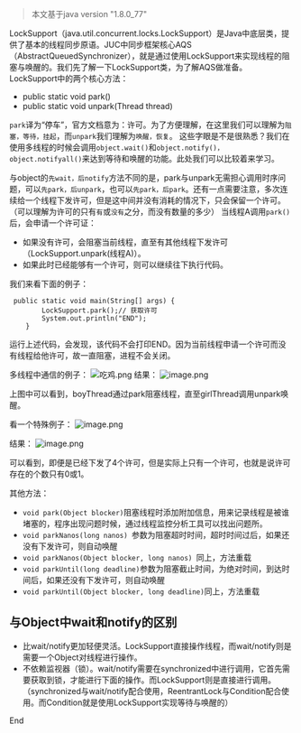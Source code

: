 >本文基于java version "1.8.0_77"

LockSupport（java.util.concurrent.locks.LockSupport）是Java中底层类，提供了基本的线程同步原语。JUC中同步框架核心AQS（AbstractQueuedSynchronizer），就是通过使用LockSupport来实现线程的阻塞与唤醒的。我们先了解一下LockSupport类，为了解AQS做准备。
LockSupport中的两个核心方法：
* public static void park()
*  public static void unpark(Thread thread)

```park```译为“停车”，官方文档意为：许可。为了方便理解，在这里我们可以理解为```阻塞，等待，挂起```，而```unpark```我们理解为```唤醒，恢复```。
这些字眼是不是很熟悉？我们在使用多线程的时候会调用```object.wait()```和```object.notify()，object.notifyall()```来达到等待和唤醒的功能。此处我们可以比较着来学习。

与object的```先wait，后notify```方法不同的是，park与unpark无需担心调用时序问题，可以```先park，后unpark```，也可以```先park，后park```。还有一点需要注意，多次连续给一个线程下发许可，但是这中间并没有消耗的情况下，只会保留一个许可。（可以理解为许可的只有```有```或```没有```之分，而没有数量的多少）
 当线程A调用```park()```后，会申请一个许可证：
* 如果没有许可，会阻塞当前线程，直至有其他线程下发许可（LockSupport.unpark(线程A)）。
* 如果此时已经能够有一个许可，则可以继续往下执行代码。


我们来看下面的例子：
````
 public static void main(String[] args) {
        LockSupport.park();// 获取许可
        System.out.println("END");
    }
````
运行上述代码，会发现，该代码不会打印END。因为当前线程申请一个许可而没有线程给他许可，故一直阻塞，进程不会关闭。

多线程中通信的例子：
![吃鸡.png](http://upload-images.jianshu.io/upload_images/1583231-7cd2306d600d00aa.png?imageMogr2/auto-orient/strip%7CimageView2/2/w/800)
结果：
![image.png](http://upload-images.jianshu.io/upload_images/1583231-055c392fc4ade6a3.png?imageMogr2/auto-orient/strip%7CimageView2/2/w/600)

上图中可以看到，boyThread通过park阻塞线程，直至girlThread调用unpark唤醒。

看一个特殊例子：
![image.png](http://upload-images.jianshu.io/upload_images/1583231-8fa78f7a2dbef6c1.png?imageMogr2/auto-orient/strip%7CimageView2/2/w/1240)


结果：
![image.png](http://upload-images.jianshu.io/upload_images/1583231-1405badfb85ce9f3.png?imageMogr2/auto-orient/strip%7CimageView2/2/w/1240)

可以看到，即便是已经下发了4个许可，但是实际上只有一个许可，也就是说许可存在的个数只有0或1。

其他方法：
*  ```void park(Object blocker)```阻塞线程时添加附加信息，用来记录线程是被谁堵塞的，程序出现问题时候，通过线程监控分析工具可以找出问题所。
*  ```void parkNanos(long nanos) ```参数为阻塞超时时间，超时时间过后，如果还没有下发许可，则自动唤醒
* ```void parkNanos(Object blocker, long nanos) ```同上，方法重载
* ```void parkUntil(long deadline)```参数为阻塞截止时间，为绝对时间，到达时间后，如果还没有下发许可，则自动唤醒
* ```void parkUntil(Object blocker, long deadline)```同上，方法重载

## 与Object中wait和notify的区别
* 比wait/notify更加轻便灵活。LockSupport直接操作线程，而wait/notify则是需要一个Object对线程进行操作。
* 不依赖监视器（锁）。wait/notify需要在synchronized中进行调用，它首先需要获取到锁，才能进行下面的操作。而LockSupport则是直接进行调用。（synchronized与wait/notify配合使用，ReentrantLock与Condition配合使用。而Condition就是使用LockSupport实现等待与唤醒的）

End











